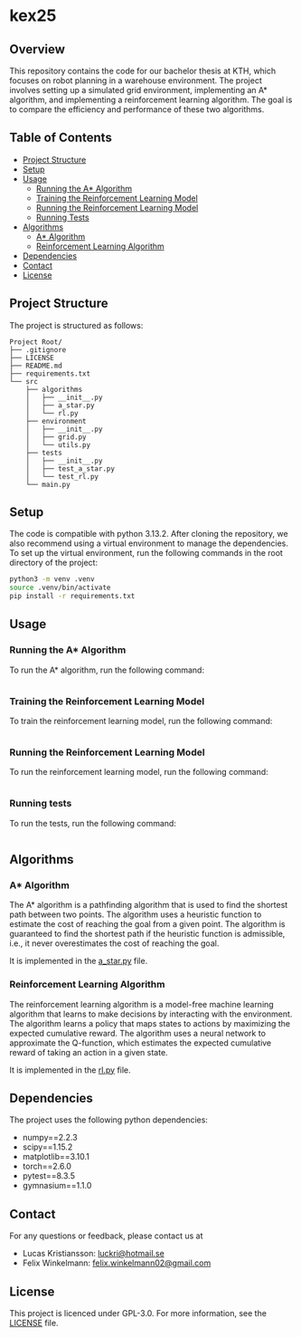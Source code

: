# kex25

## Overview
This repository contains the code for our bachelor thesis at KTH, which focuses on robot planning in a warehouse environment. The project involves setting up a simulated grid environment, implementing an A* algorithm, and implementing a reinforcement learning algorithm. The goal is to compare the efficiency and performance of these two algorithms.

## Table of Contents
- [Project Structure](#project-structure)
- [Setup](#setup)
- [Usage](#usage)
  - [Running the A* Algorithm](#running-the-a-algorithm)
  - [Training the Reinforcement Learning Model](#training-the-reinforcement-learning-model)
  - [Running the Reinforcement Learning Model](#running-the-reinforcement-learning-model)
  - [Running Tests](#running-tests)
- [Algorithms](#algorithms)
  - [A* Algorithm](#a-algorithm)
  - [Reinforcement Learning Algorithm](#reinforcement-learning-algorithm)
- [Dependencies](#dependencies)
- [Contact](#contact)
- [License](#license)

## Project Structure
The project is structured as follows:
```
Project Root/
├── .gitignore
├── LICENSE
├── README.md
├── requirements.txt
└── src
    ├── algorithms
    │   ├── __init__.py
    │   ├── a_star.py
    │   └── rl.py
    ├── environment
    │   ├── __init__.py
    │   ├── grid.py
    │   └── utils.py
    ├── tests
    │   ├── __init__.py
    │   ├── test_a_star.py
    │   └── test_rl.py
    └── main.py
```

## Setup
The code is compatible with python 3.13.2. After cloning the repository, we also recommend using a virtual environment to manage the dependencies. To set up the virtual environment, run the following commands in the root directory of the project:
```bash
python3 -m venv .venv
source .venv/bin/activate
pip install -r requirements.txt
```

## Usage

### Running the A* Algorithm
To run the A* algorithm, run the following command:
```bash

```

### Training the Reinforcement Learning Model
To train the reinforcement learning model, run the following command:
```bash

```

### Running the Reinforcement Learning Model
To run the reinforcement learning model, run the following command:
```bash

```

### Running tests
To run the tests, run the following command:
```bash

```

## Algorithms

### A* Algorithm
The A* algorithm is a pathfinding algorithm that is used to find the shortest path between two points. The algorithm uses a heuristic function to estimate the cost of reaching the goal from a given point. The algorithm is guaranteed to find the shortest path if the heuristic function is admissible, i.e., it never overestimates the cost of reaching the goal.

It is implemented in the [a_star.py](src/algorithms/a_star.py) file.

### Reinforcement Learning Algorithm
The reinforcement learning algorithm is a model-free machine learning algorithm that learns to make decisions by interacting with the environment. The algorithm learns a policy that maps states to actions by maximizing the expected cumulative reward. The algorithm uses a neural network to approximate the Q-function, which estimates the expected cumulative reward of taking an action in a given state.

It is implemented in the [rl.py](src/algorithms/rl.py) file.

## Dependencies
The project uses the following python dependencies:
- numpy==2.2.3
- scipy==1.15.2
- matplotlib==3.10.1
- torch==2.6.0
- pytest==8.3.5
- gymnasium==1.1.0

## Contact
For any questions or feedback, please contact us at
- Lucas Kristiansson: [luckri@hotmail.se](mailto:luckri@hotmail.se)
- Felix Winkelmann: [felix.winkelmann02@gmail.com](mailto:felix.winkelmann02@gmail.com)

## License
This project is licenced under GPL-3.0. For more information, see the [LICENSE](LICENSE) file.

